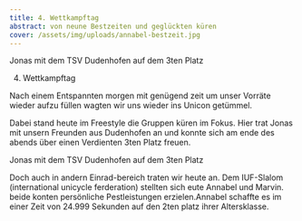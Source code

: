 ```yaml
---
title: 4. Wettkampftag
abstract: von neune Bestzeiten und geglückten küren
cover: /assets/img/uploads/annabel-bestzeit.jpg
---
```

Jonas mit dem TSV Dudenhofen auf dem 3ten Platz



4. Wettkampftag 



Nach einem Entspannten morgen mit genügend zeit um unser Vorräte wieder aufzu füllen wagten wir uns wieder ins Unicon getümmel.



Dabei stand heute im Freestyle die Gruppen küren im Fokus. Hier trat Jonas mit unsern Freunden aus Dudenhofen an und konnte sich am ende des abends über einen Verdienten 3ten Platz freuen.

Jonas mit dem TSV Dudenhofen auf dem 3ten Platz

Doch auch in andern Einrad-bereich traten wir heute an. Dem IUF-Slalom (international unicycle ferderation) stellten sich eute Annabel und Marvin. beide konten persönliche Pestleistungen erzielen.Annabel schaffte es im einer Zeit von 24.999 Sekunden auf den 2ten platz ihrer Altersklasse.
